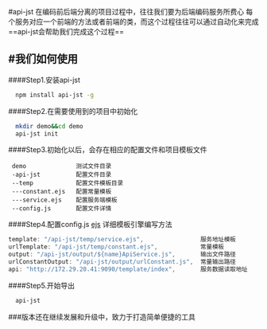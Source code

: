 #api-jst
在编码前后端分离的项目过程中，往往我们要为后端编码服务所费心
每个服务对应一个前端的方法或者前端的类，而这个过程往往可以通过自动化来完成
==api-jst会帮助我们完成这个过程==

#我们如何使用
--------
####Step1.安装api-jst
```bash
  npm install api-jst -g
```
####Step2.在需要使用到的项目中初始化
```bash
  mkdir demo&&cd demo
  api-jst init
```
####Step3.初始化以后，会存在相应的配置文件和项目模板文件
```
 demo              测试文件目录
 -api-jst          配置文件目录
 --temp            配置文件模板目录
 ---constant.ejs   配置常量模板
 ---service.ejs    配置服务端模板
 --config.js       配置文件详情
 ```

####Step4.配置config.js
 [ejs](https://github.com/tj/ejs) 详细模板引擎编写方法
 ``` javascript
 template: "/api-jst/temp/service.ejs",                服务地址模板
 urlTemplate: "/api-jst/temp/constant.ejs",            常量模板
 output: "/api-jst/output/${name}ApiService.js",       输出文件路径
 urlConstantOutput: "/api-jst/output/urlConstant.js",  常量输出路径
 api: "http://172.29.20.41:9090/template/index",       服务数据读取地址
 ```


####Step5.开始导出
 ```bash
   api-jst
 ```
###版本还在继续发展和升级中，致力于打造简单便捷的工具

